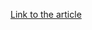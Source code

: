 [Link to the article](https://www.humansecurity.com/learn/blog/satori-threat-intelligence-alert-konfety-spreads-evil-twin-apps-for-multiple-fraud-schemes)
